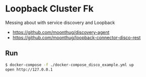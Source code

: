 # Loopback Cluster Fk

Messing about with service discovery and Loopback

- https://github.com/moonthug/discovery-agent
- https://github.com/moonthug/loopback-connector-disco-rest


## Run

```bash
$ docker-compose -f ./docker-compose_disco_example.yml up
open http://127.0.0.1
```
